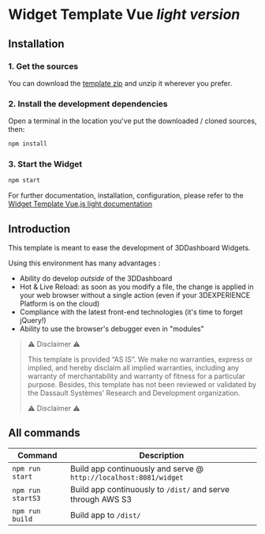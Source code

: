 
<!-- markdownlint-disable MD001 MD024 -->
<!-- https://github.com/DavidAnson/markdownlint/blob/master/README.md#configuration -->
<!-- $PublishToSwym{"swym-data":"eyJzY2hlbWEiOiJBIiwiY29tbXVuaXRpZXMiOnsiX3lmeFQ5T0JTOFNkVW5RY3FqUXdXUSI6eyJtZWRpYXMiOnt9LCJ0eXBlIjoid2lraSIsInBhcmVudElkIjoiWVFnUjhtbkpUVkstRWhMRnFnb3k3USIsIm1kNSI6ImQ3ZDUwNWNlNzIzN2YyOGM5ZDJiNzU5MDFmY2E5Mzc5IiwiaWQiOiJJZzF0SnluWlFtdWVJaFdzN2FfTWJ3In19fQ=="}$ -->

# Widget Template Vue _light version_

## Installation

### 1. Get the sources

You can download the [template zip](https://btcc.s3-eu-west-1.amazonaws.com/widget-lab/templates/widget-template-vue-light.zip) and unzip it wherever you prefer.

### 2. Install the development dependencies

Open a terminal in the location you've put the downloaded / cloned sources, then:

```bash
npm install
```

### 3. Start the Widget

```bash
npm start
```

For further documentation, installation, configuration, please refer to the [Widget Template Vue.js light documentation](https://itgit.dsone.3ds.com/widget-lab/widget-template-vue-light/blob/master/Configuration.md)

##  Introduction

This template is meant to ease the development of 3DDashboard Widgets.

Using this environment has many advantages :

- Ability do develop _outside_ of the 3DDashboard
- Hot & Live Reload: as soon as you modify a file, the change is applied in your web browser without a single action (even if your 3DEXPERIENCE Platform is on the cloud)
- Compliance with the latest front-end technologies (it's time to forget jQuery!)
- Ability to use the browser's debugger even in "modules"


> ⚠️ Disclaimer ⚠️
>
> This template is provided ​“AS IS”. We make no warranties, express or implied, and hereby disclaim all implied warranties, including any warranty of merchantability and warranty of fitness for a particular purpose. Besides, this template has not been reviewed or validated by the Dassault Systèmes' Research and Development organization.
>
> ⚠️ Disclaimer ⚠️

 ##  All commands

Command | Description
--- | ---
`npm run start` | Build app continuously and serve @ `http://localhost:8081/widget`
`npm run startS3` | Build app continuously to `/dist/` and serve through AWS S3
`npm run build` | Build app to `/dist/`
